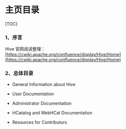 # 主页目录

[TOC]

### 1、序言

Hive 官网阅读整理：[https://cwiki.apache.org/confluence/display/Hive/Home](https://cwiki.apache.org/confluence/display/Hive/Home)

### 2、总体目录

- General Information about Hive

- User Documentation

- Administrator Documentation

- HCatalog and WebHCat Documentation

- Resources for Contributors